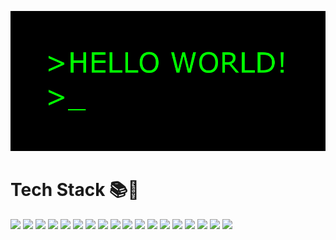 ![main image](helloworld.gif)

# Tech Stack 📚🔨

![](https://img.shields.io/badge/java-ED8B00.svg?style=for-the-badge&logo=java&logoColor=black)
![](https://img.shields.io/badge/StringBoot-6DB33F.svg?style=for-the-badge&logo=Spring&logoColor=white)
![](https://img.shields.io/badge/html5-E34F26.svg?style=for-the-badge&logo=html5&logoColor=white)
![](https://img.shields.io/badge/css3-1572B6.svg?style=for-the-badge&logo=css3&logoColor=white)
![](https://img.shields.io/badge/JS-F7DF1E.svg?style=for-the-badge&logo=javascript&logoColor=black)
![](https://img.shields.io/badge/Intellij-000000.svg?style=for-the-badge&logo=Intellij-IDEA&logoColor=white)
![](https://img.shields.io/badge/Tomcat-F8DC75.svg?style=for-the-badge&logo=Apache-Tomcat&logoColor=black)
![](https://img.shields.io/badge/mysql-4479A1.svg?style=for-the-badge&logo=mysql&logoColor=white)
![](https://img.shields.io/badge/Linux-FCC624?style=for-the-badge&logo=linux&logoColor=black)
![](https://img.shields.io/badge/Apache-D22128.svg?style=for-the-badge&logo=Apache&logoColor=white)
![](https://img.shields.io/badge/VsCode-007ACC.svg?style=for-the-badge&logo=Visual-Studio-Code&logoColor=white)
![](https://img.shields.io/badge/NGINX-009639.svg?style=for-the-badge&logo=NGINX&logoColor=white)
![](https://img.shields.io/badge/Git-F05032.svg?style=for-the-badge&logo=Git&logoColor=white)
![](https://img.shields.io/badge/SVN-809CC9.svg?style=for-the-badge&logo=Subversion&logoColor=white)
![](https://img.shields.io/badge/Jenkins-D24939.svg?style=for-the-badge&logo=Jenkins&logoColor=white)
![](https://img.shields.io/badge/AWS-232F3E.svg?style=for-the-badge&logo=amazon-aws&logoColor=white)
![](https://img.shields.io/badge/docker-%230db7ed.svg?style=for-the-badge&logo=docker&logoColor=white)
![](https://img.shields.io/badge/vagrant-1868F2.svg?style=for-the-badge&logo=vagrant&logoColor=white)

